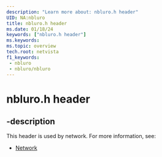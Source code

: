 ```yaml
---
description: "Learn more about: nbluro.h header"
UID: NA:nbluro
title: nbluro.h header
ms.date: 01/18/24
keywords: ["nbluro.h header"]
ms.keywords: 
ms.topic: overview
tech.root: netvista
f1_keywords:
 - nbluro
 - nbluro/nbluro
---
```


# nbluro.h header


## -description

This header is used by network. For more information, see:

- [Network](../_netvista/index.md)

